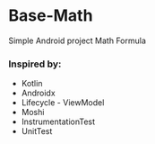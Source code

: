 # Base-Math
Simple Android project Math Formula

### Inspired by:
* Kotlin
* Androidx
* Lifecycle - ViewModel
* Moshi
* InstrumentationTest
* UnitTest
